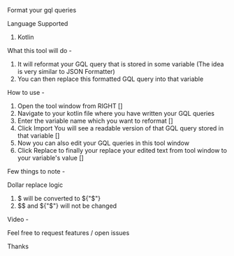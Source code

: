 Format your gql queries

Language Supported 
1. Kotlin

What this tool will do - 
1. It will reformat your GQL query that is stored in some variable (The idea is very similar to JSON Formatter)
2. You can then replace this formatted GQL query into that variable 

How to use -
1. Open the tool window from RIGHT []
2. Navigate to your kotlin file where you have written your GQL queries
3. Enter the variable name which you want to reformat []
4. Click Import You will see a readable version of that GQL query stored in that variable []
6. Now you can also edit your GQL queries in this tool window
7. Click Replace to finally your replace your edited text from tool window to your variable's value []

Few things to note - 

Dollar replace logic
1. $ will be converted to ${"$"}
2. $$ and ${"$"} will not be changed


Video - 

Feel free to request features / open issues

Thanks